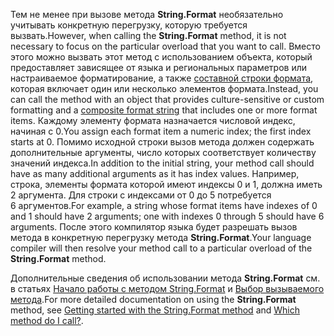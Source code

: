  
<span data-ttu-id="9e030-101">Тем не менее при вызове метода **String.Format** необязательно учитывать конкретную перегрузку, которую требуется вызвать.</span><span class="sxs-lookup"><span data-stu-id="9e030-101">However, when calling the **String.Format** method, it is not necessary to focus on the particular overload that you want to call.</span></span> <span data-ttu-id="9e030-102">Вместо этого можно вызвать этот метод с использованием объекта, который предоставляет зависящее от языка и региональных параметров или настраиваемое форматирование, а также [составной строки формата](~/docs/standard/base-types/composite-formatting.md), которая включает один или несколько элементов формата.</span><span class="sxs-lookup"><span data-stu-id="9e030-102">Instead, you can call the method with an object that provides culture-sensitive or custom formatting and a [composite format string](~/docs/standard/base-types/composite-formatting.md) that includes one or more format items.</span></span> <span data-ttu-id="9e030-103">Каждому элементу формата назначается числовой индекс, начиная с 0.</span><span class="sxs-lookup"><span data-stu-id="9e030-103">You assign each format item a numeric index; the first index starts at 0.</span></span> <span data-ttu-id="9e030-104">Помимо исходной строки вызов метода должен содержать дополнительные аргументы, число которых соответствует количеству значений индекса.</span><span class="sxs-lookup"><span data-stu-id="9e030-104">In addition to the initial string, your method call should have as many additional arguments as it has index values.</span></span> <span data-ttu-id="9e030-105">Например, строка, элементы формата которой имеют индексы 0 и 1, должна иметь 2 аргумента. Для строки с индексами от 0 до 5 потребуется 6 аргументов.</span><span class="sxs-lookup"><span data-stu-id="9e030-105">For example, a string whose format items have indexes of 0 and 1 should have 2 arguments; one with indexes 0 through 5 should have 6 arguments.</span></span> <span data-ttu-id="9e030-106">После этого компилятор языка будет разрешать вызов метода в конкретную перегрузку метода **String.Format**.</span><span class="sxs-lookup"><span data-stu-id="9e030-106">Your language compiler will then resolve your method call to a particular overload of the **String.Format** method.</span></span>   

<span data-ttu-id="9e030-107">Дополнительные сведения об использовании метода **String.Format** см. в статьях [Начало работы с методом String.Format](#Starting) и [Выбор вызываемого метода](#FTaskList).</span><span class="sxs-lookup"><span data-stu-id="9e030-107">For more detailed documentation on using the **String.Format** method, see [Getting started with the String.Format method](#Starting) and [Which method do I call?](#FTaskList).</span></span>   
